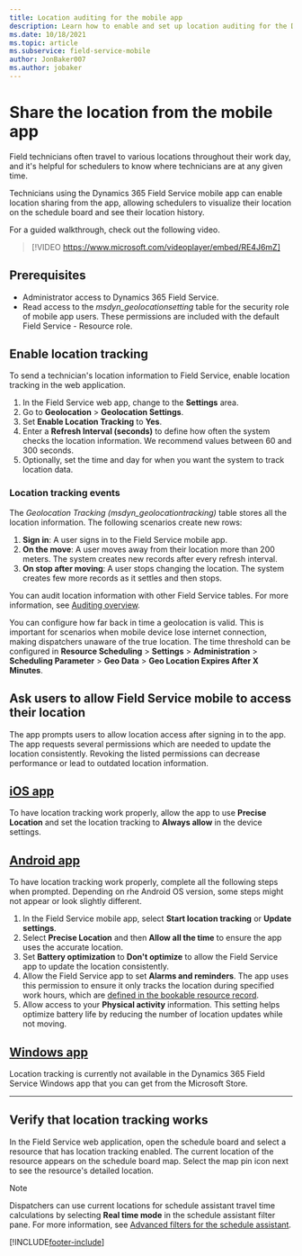 ```yaml
---
title: Location auditing for the mobile app
description: Learn how to enable and set up location auditing for the Dynamics 365 Field Service mobile app.
ms.date: 10/18/2021
ms.topic: article
ms.subservice: field-service-mobile
author: JonBaker007
ms.author: jobaker
---
```


# Share the location from the mobile app

Field technicians often travel to various locations throughout their work day, and it's helpful for schedulers to know where technicians are at any given time.

Technicians using the Dynamics 365 Field Service mobile app can enable location sharing from the app, allowing schedulers to visualize their location on the schedule board and see their location history.

For a guided walkthrough, check out the following video.

> [!VIDEO https://www.microsoft.com/videoplayer/embed/RE4J6mZ]

## Prerequisites

- Administrator access to Dynamics 365 Field Service.
- Read access to the *msdyn_geolocationsetting* table for the security role of mobile app users. These permissions are included with the default Field Service - Resource role.

## Enable location tracking

To send a technician's location information to Field Service, enable location tracking in the web application.

1. In the Field Service web app, change to the **Settings** area.
1. Go to **Geolocation** > **Geolocation Settings**.
1. Set **Enable Location Tracking**  to **Yes**.
1. Enter a **Refresh Interval (seconds)** to define how often the system checks the location information. We recommend values between 60 and 300 seconds.
1. Optionally, set the time and day for when you want the system to track location data.

### Location tracking events

The *Geolocation Tracking (msdyn_geolocationtracking)* table stores all the location information. The following scenarios create new rows:

1. **Sign in**: A user signs in to the Field Service mobile app.
1. **On the move**: A user moves away from their location more than 200 meters. The system creates new records after every refresh interval.
1. **On stop after moving**: A user stops changing the location. The system creates few more records as it settles and then stops.

You can audit location information with other Field Service tables. For more information, see [Auditing overview](/power-platform/admin/audit-data-user-activity).

You can configure how far back in time a geolocation is valid. This is important for scenarios when mobile device lose internet connection, making dispatchers unaware of the true location. The time threshold can be configured in **Resource Scheduling** > **Settings** > **Administration** > **Scheduling Parameter** > **Geo Data** > **Geo Location Expires After X Minutes**.

## Ask users to allow Field Service mobile to access their location

The app prompts users to allow location access after signing in to the app. The app requests several permissions which are needed to update the location consistently. Revoking the listed permissions can decrease performance or lead to outdated location information.

## [iOS app](#tab/iOS)

To have location tracking work properly, allow the app to use **Precise Location** and set the location tracking to **Always allow** in the device settings.

## [Android app](#tab/Android)

To have location tracking work properly, complete all the following steps when prompted. Depending on rhe Android OS version, some steps might not appear or look slightly different.

1. In the Field Service mobile app, select **Start location tracking** or **Update settings**.
1. Select **Precise Location** and then **Allow all the time** to ensure the app uses the accurate location.
1. Set **Battery optimization** to **Don't optimize** to allow the Field Service app to update the location consistently.
1. Allow the Field Service app to set **Alarms and reminders**. The app uses this permission to ensure it only tracks the location during specified work hours, which are [defined in the bookable resource record](set-up-bookable-resources.md#add-work-hours).
1. Allow access to your **Physical activity** information. This setting helps optimize battery life by reducing the number of location updates while not moving.

## [Windows app](#tab/Android)

Location tracking is currently not available in the Dynamics 365 Field Service Windows app that you can get from the Microsoft Store.

---

## Verify that location tracking works

In the Field Service web application, open the schedule board and select a resource that has location tracking enabled. The current location of the resource appears on the schedule board map. Select the map pin icon next to see the resource's detailed location.

> [!NOTE]
> Dispatchers can use current locations for schedule assistant travel time calculations by selecting **Real time mode** in the schedule assistant filter pane. For more information, see [Advanced filters for the schedule assistant](schedule-assistant-advanced-filters.md).

[!INCLUDE[footer-include](../../includes/footer-banner.md)]
